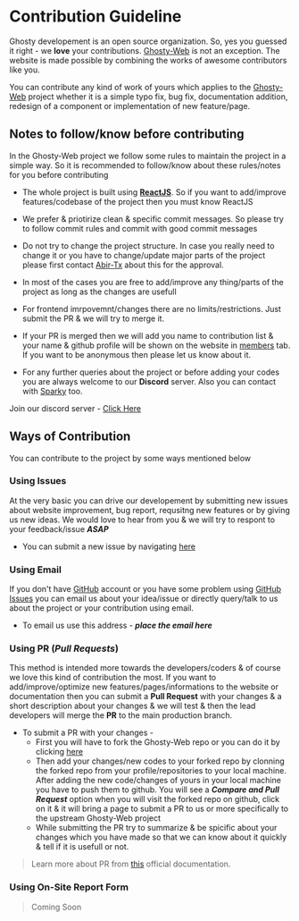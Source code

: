 # Contribution Guideline

Ghosty developement is an open source organization. So, yes you guessed it right - we **love** your contributions. [Ghosty-Web](#) is not an exception. The website is made possible by combining the works of awesome contributors like you. 

You can contribute any kind of work of yours which applies to the [Ghosty-Web](#) project whether it is a simple typo fix, bug fix, documentation addition, redesign of a component or implementation of new feature/page.

## Notes to follow/know before contributing

In the Ghosty-Web project we follow some rules to maintain the project in a simple way. So it is recommended to follow/know about these rules/notes for you before contributing

- The whole project is built using [**ReactJS**](#). So if you want to add/improve features/codebase of the project then you must know ReactJS

- We prefer & priotirize clean & specific commit messages. So please try to follow commit rules and commit with good commit messages

- Do not try to change the project structure. In case you really need to change it or you have to change/update major parts of the project please first contact [Abir-Tx](#) about this for the approval. 

- In most of the cases you are free to add/improve any thing/parts of the project as long as the changes are usefull

- For frontend imrpovemnt/changes there are no limits/restrictions. Just submit the PR & we will try to merge it.

- If your PR is merged then we will add you name to contribution list & your name & github profile will be shown on the website in [members](#) tab. If you want to be anonymous then please let us know about it.

- For any further queries about the project or before adding your codes you are always welcome to our **Discord** server. Also you can contact with [Sparky](#) too.

Join our discord server - [Click Here](#)

## Ways of Contribution

You can contribute to the project by some ways mentioned below

### Using Issues

At the very basic you can drive our developement by submitting new issues about website improvement, bug report, requsitng new features or by giving us new ideas. We would love to hear from you & we will try to respont to your feedback/issue ***ASAP***

- You can submit a new issue by navigating [here](#)

### Using Email

If you don't have [GitHub](#) account or you have some problem using [GitHub Issues](#) you can email us about your idea/issue or directly query/talk to us about the project or your contribution using email.

- To email us use this address - ***place the email here***

### Using PR (***Pull Requests***)

This method is intended more towards the developers/coders & of course we love this kind of contribution the most. If you want to add/improve/optimize new features/pages/informations to the website or documentation then you can submit a **Pull Request** with your changes & a short description about your changes & we will test & then the lead developers will merge the **PR** to the main production branch. 

- To submit a PR with your changes -
	- First you will have to fork the Ghosty-Web repo or you can do it by clicking [here](#)
	- Then add your changes/new codes to your forked repo by clonning the forked repo from your profile/repositories to your local machine. After adding the new code/changes of yours in your local machine you have to push them to github. You will see a ***Compare and Pull Request*** option when you will visit the forked repo on github, click on it & it will bring a page to submit a PR to us or more specifically to the upstream Ghosty-Web project
	- While submitting the PR try to summarize & be spicific about your changes which you have made so that we can know about it quickly & tell if it is usefull or not.

> Learn more about PR from [this](#) official documentation.

### Using On-Site Report Form

> Coming Soon
